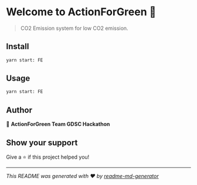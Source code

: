 # Welcome to ActionForGreen 👋

> CO2 Emission system for low CO2 emission.

## Install

```sh
yarn start: FE
```

## Usage

```sh
yarn start: FE
```

## Author

👤 **ActionForGreen Team GDSC Hackathon**


## Show your support

Give a ⭐️ if this project helped you!


***
_This README was generated with ❤️ by [readme-md-generator](https://github.com/kefranabg/readme-md-generator)_